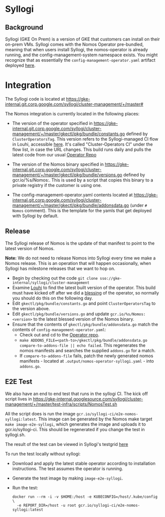 # Syllogi

## Background

Syllogi (GKE On Prem) is a version of GKE that customers can install on their
on-prem VMs. Syllogi comes with the Nomos Operator pre-bundled, meaning that
when users install Syllogi, the nomos-operator is already running, and the
config-management-system namespace exists. You might recognize that as
essentially the `config-management-operator.yaml` artifact deployed
[here](release.md#anatomy-of-a-blessed-release).

# Integration

The Syllogi code is located at
https://gke-internal.git.corp.google.com/syllogi/cluster-management/+/master#

The Nomos integration is currently located in the following places:

*   The version of the operator specified in
    https://gke-internal.git.corp.google.com/syllogi/cluster-management/+/master/gkectl/pkg/bundle/constants.go
    defined by `ClusterOperatorsTag`. This version refers to the Syllogi-managed
    CI flow in Louhi, accessible
    [here](https://gke-release.appspot.com/flow-detail/ag1zfmdrZS1yZWxlYXNlchELEgRGbG93GICAgNCcqocKDA).
    It's called "Cluster-Operators CI" under the flow list, in case the URL
    changes. This build runs daily and pulls the latest code from our usual
    [Operator Repo](https://team.git.corp.google.com/nomos-team/nomos-operator/+/refs/heads/master/nomos-operator)

*   The version of the Nomos binary specified in
    https://gke-internal.git.corp.google.com/syllogi/cluster-management/+/master/gkectl/pkg/bundle/versions.go
    defined by gcr.io/%s/Nomos:<version>. This is used by a script that copies
    this binary to a private registry if the customer is using one.

*   The config-management-operator.yaml contents located at
    https://gke-internal.git.corp.google.com/syllogi/cluster-management/+/master/gkectl/pkg/bundle/addonsdata.go
    (under `# Nomos` comment). This is the template for the yamls that get
    deployed with Syllogi by default.

## Release

The Syllogi release of Nomos is the update of that manifest to point to the
latest version of Nomos.

**Note:** We do not need to release Nomos into Syllogi every time we make a
Nomos release. This is an operation that will happen occasionally, when Syllogi
has milestone releases that we want to hop on.

*   Begin by checking out the code `git clone
    sso://gke-internal/syllogi/cluster-management`
*   Examine
    [Louhi](https://gke-release.appspot.com/flow-detail/ag1zfmdrZS1yZWxlYXNlchELEgRGbG93GICAgNCcqocKDA)
    to find the latest built version of the operator. This build must have
    kicked off after we did a [blessing](release.md#nomos-operator) of the
    operator, so normally you should do this on the following day.
*   Edit `gkectl/pkg/bundle/constants.go` and point `ClusterOperatorsTag` to the
    version above.
*   Edit `gkectl/pkg/bundle/versions.go` and update `gcr.io/%s/Nomos:<version>`
    to the latest blessed version of the Nomos binary.
*   Ensure that the contents of `gkectl/pkg/bundle/addonsdata.go` match the
    contents of `config-management-operator.yaml`:
    *   Check out and cd to the
        [Operator repo](https://team.git.corp.google.com/nomos-team/nomos-operator/+/refs/heads/master/nomos-operator).
    *   `make ADDONS_FILE=<path-to>/gkectl/pkg/bundle/addonsdata.go
        compare-to-addons-file || echo failed`. This regenerates the nomos
        manifests and searches the supplied `addons.go` for a match.
    *   If `compare-to-addons-file` fails, patch the newly generated nomos
        manifests - located at `.output/nomos-operator-syllogi.yaml` - into
        `addons.go`.

## E2E Test

We also have an end to end test that runs in the syllogi CI. The kick off script
lives in
https://gke-internal.googlesource.com/syllogi/cluster-management/+/master/test-infra/scripts/NomosTest.sh

All the script does is run the image
`gcr.io/syllogi-ci/e2e-nomos-syllogi:latest`. This image can be generated by the
Nomos make target `make image-e2e-syllogi`, which generates the image and
uploads it to gcr.io/syllogi-ci. This should be regenerated if you change the
test in syllogi.sh.

The result of the test can be viewed in Syllogi's testgrid
[here](https://testgrid.corp.google.com/syllogi-periodic#cluster-create-ipam-privatereg)

To run the test locally without syllogi:

*   Download and apply the latest stable operator according to installation
    instructions. The test assumes the operator is running.
*   Generate the test image by making `image-e2e-syllogi`.
*   Run the test:

    ```
    docker run --rm -i -v $HOME:/host -e KUBECONFIG=/host/.kube/config \
      -e REPORT_DIR=/host -u root gcr.io/syllogi-ci/e2e-nomos-syllogi:latest
    ```
